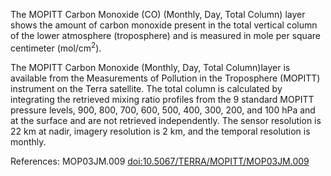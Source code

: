 The MOPITT Carbon Monoxide (CO) (Monthly, Day, Total Column) layer shows the amount of carbon monoxide present in the total vertical column of the lower atmosphere (troposphere) and is measured in mole per square centimeter (mol/cm<sup>2</sup>).

The MOPITT Carbon Monoxide (Monthly, Day, Total Column)layer is available from the Measurements of Pollution in the Troposphere (MOPITT) instrument on the Terra satellite. The total column is calculated by integrating the retrieved mixing ratio profiles from the 9 standard MOPITT pressure levels, 900, 800, 700, 600, 500, 400, 300, 200, and 100 hPa and at the surface and are not retrieved independently. The sensor resolution is 22 km at nadir, imagery resolution is 2 km, and the temporal resolution is monthly.

References: MOP03JM.009 [doi:10.5067/TERRA/MOPITT/MOP03JM.009](https://doi.org/10.5067/TERRA/MOPITT/MOP03JM.009)
